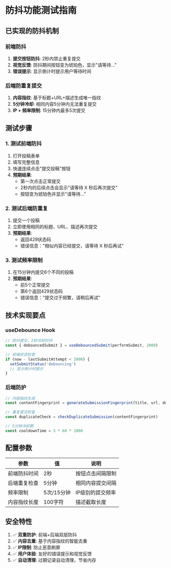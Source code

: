 # 防抖功能测试指南

## 已实现的防抖机制

### 前端防抖
1. **提交按钮防抖**: 2秒内禁止重复提交
2. **视觉反馈**: 防抖期间按钮变为琥珀色，显示"请等待..."
3. **错误提示**: 显示倒计时提示用户等待时间

### 后端防重复提交
1. **内容指纹**: 基于标题+URL+描述生成唯一指纹
2. **5分钟冷却**: 相同内容5分钟内无法重复提交
3. **IP + 频率限制**: 15分钟内最多5次提交

## 测试步骤

### 1. 测试前端防抖
1. 打开投稿表单
2. 填写完整信息
3. 快速连续点击"提交投稿"按钮
4. **预期结果**: 
   - 第一次点击正常提交
   - 2秒内的后续点击会显示"请等待 X 秒后再次提交"
   - 按钮变为琥珀色并显示"请等待..."

### 2. 测试后端防重复
1. 提交一个投稿
2. 立即使用相同的标题、URL、描述再次提交
3. **预期结果**: 
   - 返回429状态码
   - 错误信息："相似内容已经提交，请等待 X 秒后再试"

### 3. 测试频率限制
1. 在15分钟内提交6个不同的投稿
2. **预期结果**:
   - 前5个正常提交
   - 第6个返回429状态码
   - 错误信息："提交过于频繁，请稍后再试"

## 技术实现要点

### useDebounce Hook
```typescript
// 防抖提交，2秒冷却时间
const { debouncedSubmit } = useDebouncedSubmit(performSubmit, 2000)

// 前端状态检查
if (now - lastSubmitAttempt < 2000) {
  setSubmitStatus('debouncing')
  // 显示倒计时提示
}
```

### 后端防护
```typescript
// 内容指纹生成
const contentFingerprint = generateSubmissionFingerprint(title, url, description)

// 重复提交检查
const duplicateCheck = checkDuplicateSubmission(contentFingerprint)

// 5分钟冷却期
const cooldownTime = 5 * 60 * 1000
```

## 配置参数

| 参数 | 值 | 说明 |
|------|----|----- |
| 前端防抖时间 | 2秒 | 按钮点击间隔限制 |
| 后端重复检查 | 5分钟 | 相同内容提交间隔 |
| 频率限制 | 5次/15分钟 | IP级别的提交频率 |
| 内容指纹长度 | 100字符 | 描述截取长度 |

## 安全特性

1. ✅ **双重防护**: 前端+后端双层防抖
2. ✅ **内容去重**: 基于内容指纹的智能去重
3. ✅ **IP限制**: 防止恶意刷屏
4. ✅ **用户体验**: 友好的错误提示和视觉反馈
5. ✅ **自动清理**: 过期记录自动清理，节省内存